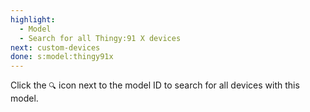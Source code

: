 ```yaml
---
highlight:
  - Model
  - Search for all Thingy:91 X devices
next: custom-devices
done: s:model:thingy91x
---
```


Click the `🔍` icon next to the model ID to search for all devices with this
model.
